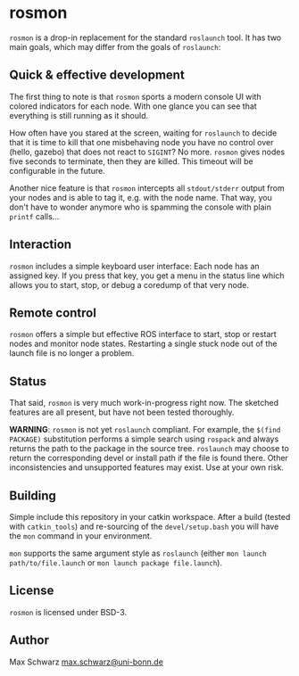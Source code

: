 # rosmon

`rosmon` is a drop-in replacement for the standard `roslaunch` tool. It has two
main goals, which may differ from the goals of `roslaunch`:

## Quick & effective development

The first thing to note is that `rosmon` sports a modern console UI with colored
indicators for each node. With one glance you can see that everything is still
running as it should.

How often have you stared at the screen, waiting for `roslaunch` to decide that
it is time to kill that one misbehaving node you have no control over (hello,
gazebo) that does not react to `SIGINT`? No more. `rosmon` gives nodes five
seconds to terminate, then they are killed.
This timeout will be configurable in the future.

Another nice feature is that `rosmon` intercepts all `stdout/stderr` output from
your nodes and is able to tag it, e.g. with the node name. That way, you don't
have to wonder anymore who is spamming the console with plain `printf` calls...

## Interaction

`rosmon` includes a simple keyboard user interface: Each node has an assigned
key. If you press that key, you get a menu in the status line which allows you
to start, stop, or debug a coredump of that very node.

## Remote control

`rosmon` offers a simple but effective ROS interface to start, stop or restart
nodes and monitor node states. Restarting a single stuck node out of the launch
file is no longer a problem.

## Status

That said, `rosmon` is very much work-in-progress right now. The sketched
features are all present, but have not been tested thoroughly.

**WARNING**: `rosmon` is not yet `roslaunch` compliant. For example, the
`$(find PACKAGE)` substitution performs a simple search using `rospack` and
always returns the path to the package in the source tree. `roslaunch` may
choose to return the corresponding devel or install path if the file is found
there. Other inconsistencies and unsupported features may exist. Use at your
own risk.

## Building

Simple include this repository in your catkin workspace. After a build
(tested with `catkin_tools`) and re-sourcing of the `devel/setup.bash` you will
have the `mon` command in your environment.

`mon` supports the same argument style as `roslaunch` (either
`mon launch path/to/file.launch` or `mon launch package file.launch`).

## License

`rosmon` is licensed under BSD-3.

## Author

Max Schwarz <max.schwarz@uni-bonn.de>
